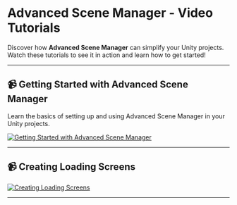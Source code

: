 # Advanced Scene Manager - Video Tutorials

Discover how **Advanced Scene Manager** can simplify your Unity projects. Watch these tutorials to see it in action and learn how to get started!

---

## 📹 Getting Started with Advanced Scene Manager

Learn the basics of setting up and using Advanced Scene Manager in your Unity projects.

[![Getting Started with Advanced Scene Manager](https://img.youtube.com/vi/H-9FFJ7cLnc/0.jpg)](https://youtu.be/H-9FFJ7cLnc)

---

## 📹 Creating Loading Screens



[![Creating Loading Screens](https://img.youtube.com/vi/MiXD2jrAqoo/0.jpg)](https://youtu.be/MiXD2jrAqoo)

---

